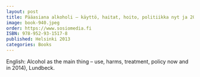 ```yaml
---
layout: post
title: Pääasiana alkoholi – käyttö, haitat, hoito, politiikka nyt ja 2040
image: book-940.jpeg
order: https://www.sosiomedia.fi
ISBN: 978-952-93-1517-8
published: Helsinki 2013
categories: Books
---
```


English: Alcohol as the main thing – use, harms, treatment, policy now and in 2014), Lundbeck.
